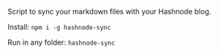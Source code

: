 Script to sync your markdown files with your Hashnode blog.

Install: `npm i -g hashnode-sync`

Run in any folder: `hashnode-sync`

